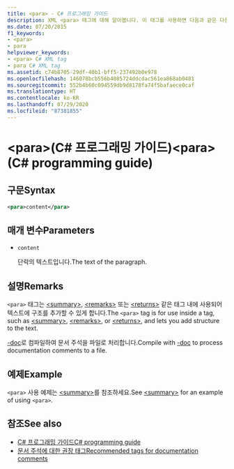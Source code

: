 ```yaml
---
title: <para> - C# 프로그래밍 가이드
description: XML <para> 태그에 대해 알아봅니다. 이 태그를 사용하면 다음과 같은 다른 태그의 텍스트에 구조체를 추가할 수 있습니다. <summary>, <remarks>또는 <returns>.
ms.date: 07/20/2015
f1_keywords:
- <para>
- para
helpviewer_keywords:
- <para> C# XML tag
- para C# XML tag
ms.assetid: c74b8705-29df-40b1-bff5-237492b0e978
ms.openlocfilehash: 146078bcb556b4085724ddcdac561ea868ab0481
ms.sourcegitcommit: 552b4b60c094559db9d8178fa74f5bafaece0caf
ms.translationtype: HT
ms.contentlocale: ko-KR
ms.lasthandoff: 07/29/2020
ms.locfileid: "87381855"
---
```

# <a name="para-c-programming-guide"></a><span data-ttu-id="ad0dd-108">\<para>(C# 프로그래밍 가이드)</span><span class="sxs-lookup"><span data-stu-id="ad0dd-108">\<para> (C# programming guide)</span></span>

## <a name="syntax"></a><span data-ttu-id="ad0dd-109">구문</span><span class="sxs-lookup"><span data-stu-id="ad0dd-109">Syntax</span></span>

```xml
<para>content</para>
```

## <a name="parameters"></a><span data-ttu-id="ad0dd-110">매개 변수</span><span class="sxs-lookup"><span data-stu-id="ad0dd-110">Parameters</span></span>

- `content`

  <span data-ttu-id="ad0dd-111">단락의 텍스트입니다.</span><span class="sxs-lookup"><span data-stu-id="ad0dd-111">The text of the paragraph.</span></span>

## <a name="remarks"></a><span data-ttu-id="ad0dd-112">설명</span><span class="sxs-lookup"><span data-stu-id="ad0dd-112">Remarks</span></span>

<span data-ttu-id="ad0dd-113">`<para>` 태그는 [\<summary>](./summary.md), [\<remarks>](./remarks.md) 또는 [\<returns>](./returns.md) 같은 태그 내에 사용되어 텍스트에 구조를 추가할 수 있게 합니다.</span><span class="sxs-lookup"><span data-stu-id="ad0dd-113">The `<para>` tag is for use inside a tag, such as [\<summary>](./summary.md), [\<remarks>](./remarks.md), or [\<returns>](./returns.md), and lets you add structure to the text.</span></span>

<span data-ttu-id="ad0dd-114">[-doc](../../language-reference/compiler-options/doc-compiler-option.md)로 컴파일하여 문서 주석을 파일로 처리합니다.</span><span class="sxs-lookup"><span data-stu-id="ad0dd-114">Compile with [-doc](../../language-reference/compiler-options/doc-compiler-option.md) to process documentation comments to a file.</span></span>

## <a name="example"></a><span data-ttu-id="ad0dd-115">예제</span><span class="sxs-lookup"><span data-stu-id="ad0dd-115">Example</span></span>

<span data-ttu-id="ad0dd-116">`<para>` 사용 예제는 [\<summary>](./summary.md)를 참조하세요.</span><span class="sxs-lookup"><span data-stu-id="ad0dd-116">See [\<summary>](./summary.md) for an example of using `<para>`.</span></span>

## <a name="see-also"></a><span data-ttu-id="ad0dd-117">참조</span><span class="sxs-lookup"><span data-stu-id="ad0dd-117">See also</span></span>

- [<span data-ttu-id="ad0dd-118">C# 프로그래밍 가이드</span><span class="sxs-lookup"><span data-stu-id="ad0dd-118">C# programming guide</span></span>](../index.md)
- [<span data-ttu-id="ad0dd-119">문서 주석에 대한 권장 태그</span><span class="sxs-lookup"><span data-stu-id="ad0dd-119">Recommended tags for documentation comments</span></span>](./recommended-tags-for-documentation-comments.md)

